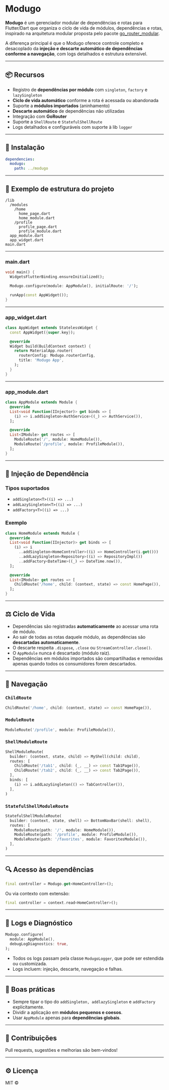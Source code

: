 # Modugo

**Modugo** é um gerenciador modular de dependências e rotas para Flutter/Dart que organiza o ciclo de vida de módulos, dependências e rotas, inspirado na arquitetura modular proposta pelo pacote [go_router_modular](https://pub.dev/packages/go_router_modular).

A diferença principal é que o Modugo oferece controle completo e desacoplado da **injeção e descarte automático de dependências conforme a navegação**, com logs detalhados e estrutura extensível.

---

## 📦 Recursos

- Registro de **dependências por módulo** com `singleton`, `factory` e `lazySingleton`
- **Ciclo de vida automático** conforme a rota é acessada ou abandonada
- Suporte a **módulos importados** (aninhamento)
- **Descarte automático** de dependências não utilizadas
- Integração com **GoRouter**
- Suporte a `ShellRoute` e `StatefulShellRoute`
- Logs detalhados e configuráveis com suporte à lib `logger`

---

## 🚀 Instalação

```yaml
dependencies:
  modugo:
    path: ../modugo
```

---

## 🔹 Exemplo de estrutura do projeto

```
/lib
  /modules
    /home
      home_page.dart
      home_module.dart
    /profile
      profile_page.dart
      profile_module.dart
  app_module.dart
  app_widget.dart
main.dart
```

---

### main.dart

```dart
void main() {
  WidgetsFlutterBinding.ensureInitialized();

  Modugo.configure(module: AppModule(), initialRoute: '/');

  runApp(const AppWidget());
}
```

---

### app_widget.dart

```dart
class AppWidget extends StatelessWidget {
  const AppWidget({super.key});

  @override
  Widget build(BuildContext context) {
    return MaterialApp.router(
      routerConfig: Modugo.routerConfig,
      title: 'Modugo App',
    );
  }
}
```

---

### app_module.dart

```dart
class AppModule extends Module {
  @override
  List<void Function(IInjector)> get binds => [
    (i) => i.addSingleton<AuthService>((_) => AuthService()),
  ];

  @override
  List<IModule> get routes => [
    ModuleRoute('/', module: HomeModule()),
    ModuleRoute('/profile', module: ProfileModule()),
  ];
}
```

---

## 💊 Injeção de Dependência

### Tipos suportados

- `addSingleton<T>((i) => ...)`
- `addLazySingleton<T>((i) => ...)`
- `addFactory<T>((i) => ...)`

### Exemplo

```dart
class HomeModule extends Module {
  @override
  List<void Function(IInjector)> get binds => [
    (i) => i
      ..addSingleton<HomeController>((i) => HomeController(i.get()))
      ..addLazySingleton<Repository>((i) => RepositoryImpl())
      ..addFactory<DateTime>((_) => DateTime.now()),
  ];

  @override
  List<IModule> get routes => [
    ChildRoute('/home', child: (context, state) => const HomePage()),
  ];
}
```

---

## ⚖️ Ciclo de Vida

- Dependências são registradas **automaticamente** ao acessar uma rota de módulo.
- Ao sair de todas as rotas daquele módulo, as dependências são **descartadas automaticamente**.
- O descarte respeita `.dispose`, `.close` ou `StreamController.close()`.
- O `AppModule` nunca é descartado (módulo raiz).
- Dependências em módulos importados são compartilhadas e removidas apenas quando todos os consumidores forem descartados.

---

## 🚣 Navegação

### `ChildRoute`

```dart
ChildRoute('/home', child: (context, state) => const HomePage()),
```

### `ModuleRoute`

```dart
ModuleRoute('/profile', module: ProfileModule()),
```

### `ShellModuleRoute`

```dart
ShellModuleRoute(
  builder: (context, state, child) => MyShell(child: child),
  routes: [
    ChildRoute('/tab1', child: (_, __) => const Tab1Page()),
    ChildRoute('/tab2', child: (_, __) => const Tab2Page()),
  ],
  binds: [
    (i) => i.addLazySingleton(() => TabController()),
  ],
)
```

### `StatefulShellModuleRoute`

```dart
StatefulShellModuleRoute(
  builder: (context, state, shell) => BottomNavBar(shell: shell),
  routes: [
    ModuleRoute(path: '/', module: HomeModule()),
    ModuleRoute(path: '/profile', module: ProfileModule()),
    ModuleRoute(path: '/favorites', module: FavoritesModule()),
  ],
)
```

---

## 🔍 Acesso às dependências

```dart
final controller = Modugo.get<HomeController>();
```

Ou via contexto com extensão:

```dart
final controller = context.read<HomeController>();
```

---

## 🧰 Logs e Diagnóstico

```dart
Modugo.configure(
  module: AppModule(),
  debugLogDiagnostics: true,
);
```

- Todos os logs passam pela classe `ModugoLogger`, que pode ser estendida ou customizada.
- Logs incluem: injeção, descarte, navegação e falhas.

---

## 🧼 Boas práticas

- Sempre tipar o tipo do `addSingleton, addlazySingleton` e `addFactory` explicitamente.
- Dividir a aplicação em **módulos pequenos e coesos**.
- Usar `AppModule` apenas para **dependências globais**.

---

## 🤝 Contribuições

Pull requests, sugestões e melhorias são bem-vindos!

---

## ⚙️ Licença

MIT ©
